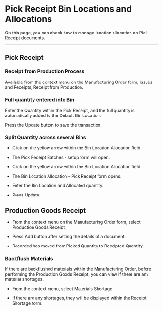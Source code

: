 # Pick Receipt Bin Locations and Allocations

On this page, you can check how to manage location allocation on Pick Receipt documents.

---

## Pick Receipt

### Receipt from Production Process

Available from the context menu on the Manufacturing Order form, Issues and Receipts, Receipt from Production.

### Full quantity entered into Bin

Enter the Quantity within the Pick Receipt, and the full quantity is automatically added to the Default Bin Location.

Press the Update button to save the transaction.

### Split Quantity across several Bins

- Click on the yellow arrow within the Bin Location Allocation field.

- The Pick Receipt Batches - setup form will open.

- Click on the yellow arrow within the Bin Location Allocation field.

- The Bin Location Allocation - Pick Receipt form opens.

- Enter the Bin Location and Allocated quantity.

- Press Update.

## Production Goods Receipt

- From the context menu on the Manufacturing Order form, select Production Goods Receipt.

- Press Add button after setting the details of a document.

- Recorded has moved from Picked Quantity to Receipted Quantity.

### Backflush Materials

If there are backflushed materials within the Manufacturing Order, before performing the Production Goods Receipt, you can view if there are any material shortages.

- From the context menu, select Materials Shortage.

- If there are any shortages, they will be displayed within the Receipt Shortage form.